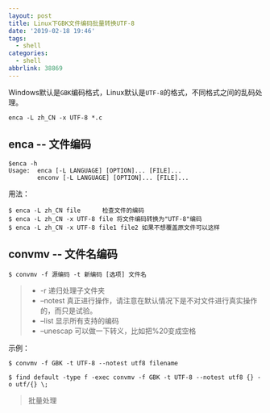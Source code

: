 ```yaml
---
layout: post
title: Linux下GBK文件编码批量转换UTF-8
date: '2019-02-18 19:46'
tags:
  - shell
categories:
  - shell
abbrlink: 38869
---
```


Windows默认是`GBK`编码格式，Linux默认是`UTF-8`的格式，不同格式之间的乱码处理。

``` shell
enca -L zh_CN -x UTF-8 *.c
```

<!--more-->

## enca -- 文件编码

``` shell
$enca -h
Usage:  enca [-L LANGUAGE] [OPTION]... [FILE]...
        enconv [-L LANGUAGE] [OPTION]... [FILE]...
```

用法：
``` shell
$ enca -L zh_CN file      检查文件的编码
$ enca -L zh_CN -x UTF-8 file 将文件编码转换为"UTF-8"编码
$ enca -L zh_CN -x UTF-8 file1 file2 如果不想覆盖原文件可以这样
```

## convmv -- 文件名编码

``` shell
$ convmv -f 源编码 -t 新编码 [选项] 文件名
```
> - -r 递归处理子文件夹
> - –notest 真正进行操作，请注意在默认情况下是不对文件进行真实操作的，而只是试验。
> - –list 显示所有支持的编码
> - –unescap 可以做一下转义，比如把%20变成空格

示例：
``` shell
$ convmv -f GBK -t UTF-8 --notest utf8 filename
```

``` shell
$ find default -type f -exec convmv -f GBK -t UTF-8 --notest utf8 {} -o utf/{} \;
```
> 批量处理
